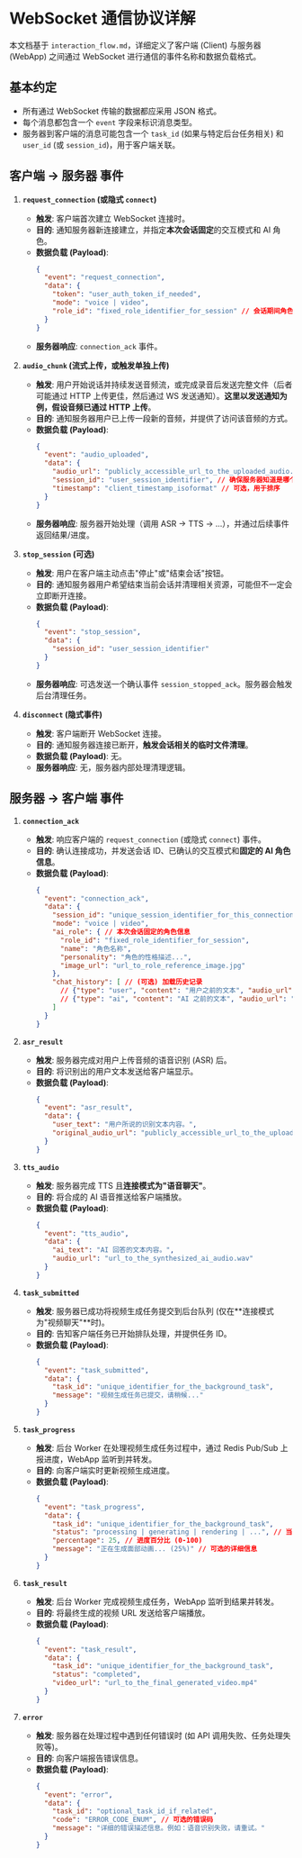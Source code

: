 # WebSocket 通信协议详解

本文档基于 `interaction_flow.md`，详细定义了客户端 (Client) 与服务器 (WebApp) 之间通过 WebSocket 进行通信的事件名称和数据负载格式。

## 基本约定

*   所有通过 WebSocket 传输的数据都应采用 JSON 格式。
*   每个消息都包含一个 `event` 字段来标识消息类型。
*   服务器到客户端的消息可能包含一个 `task_id` (如果与特定后台任务相关) 和 `user_id` (或 `session_id`)，用于客户端关联。

## 客户端 -> 服务器 事件

1.  **`request_connection` (或隐式 `connect`)**
    *   **触发**: 客户端首次建立 WebSocket 连接时。
    *   **目的**: 通知服务器新连接建立，并指定**本次会话固定**的交互模式和 AI 角色。
    *   **数据负载 (Payload)**: 
        ```json
        {
          "event": "request_connection", 
          "data": {
            "token": "user_auth_token_if_needed", 
            "mode": "voice | video", 
            "role_id": "fixed_role_identifier_for_session" // 会话期间角色固定
          }
        }
        ```
    *   **服务器响应**: `connection_ack` 事件。

2.  **`audio_chunk` (流式上传，或触发单独上传)**
    *   **触发**: 用户开始说话并持续发送音频流，或完成录音后发送完整文件（后者可能通过 HTTP 上传更佳，然后通过 WS 发送通知）。**这里以发送通知为例，假设音频已通过 HTTP 上传**。
    *   **目的**: 通知服务器用户已上传一段新的音频，并提供了访问该音频的方式。
    *   **数据负载 (Payload)**:
        ```json
        {
          "event": "audio_uploaded",
          "data": {
            "audio_url": "publicly_accessible_url_to_the_uploaded_audio.wav", // 由 HTTP 上传接口返回
            "session_id": "user_session_identifier", // 确保服务器知道是哪个用户的音频
            "timestamp": "client_timestamp_isoformat" // 可选，用于排序
          }
        }
        ```
    *   **服务器响应**: 服务器开始处理（调用 ASR -> TTS -> ...），并通过后续事件返回结果/进度。

3.  **`stop_session` (可选)**
    *   **触发**: 用户在客户端主动点击"停止"或"结束会话"按钮。
    *   **目的**: 通知服务器用户希望结束当前会话并清理相关资源，可能但不一定会立即断开连接。
    *   **数据负载 (Payload)**:
        ```json
        {
          "event": "stop_session",
          "data": {
            "session_id": "user_session_identifier"
          }
        }
        ```
    *   **服务器响应**: 可选发送一个确认事件 `session_stopped_ack`。服务器会触发后台清理任务。

4.  **`disconnect` (隐式事件)**
    *   **触发**: 客户端断开 WebSocket 连接。
    *   **目的**: 通知服务器连接已断开，**触发会话相关的临时文件清理**。
    *   **数据负载 (Payload)**: 无。
    *   **服务器响应**: 无，服务器内部处理清理逻辑。

## 服务器 -> 客户端 事件

1.  **`connection_ack`**
    *   **触发**: 响应客户端的 `request_connection` (或隐式 `connect`) 事件。
    *   **目的**: 确认连接成功，并发送会话 ID、已确认的交互模式和**固定的 AI 角色信息**。
    *   **数据负载 (Payload)**:
        ```json
        {
          "event": "connection_ack",
          "data": {
            "session_id": "unique_session_identifier_for_this_connection",
            "mode": "voice | video", 
            "ai_role": { // 本次会话固定的角色信息
              "role_id": "fixed_role_identifier_for_session",
              "name": "角色名称",
              "personality": "角色的性格描述...",
              "image_url": "url_to_role_reference_image.jpg"
            },
            "chat_history": [ // (可选) 加载历史记录
              // {"type": "user", "content": "用户之前的文本", "audio_url": "..."},
              // {"type": "ai", "content": "AI 之前的文本", "audio_url": "..."}
            ]
          }
        }
        ```

2.  **`asr_result`**
    *   **触发**: 服务器完成对用户上传音频的语音识别 (ASR) 后。
    *   **目的**: 将识别出的用户文本发送给客户端显示。
    *   **数据负载 (Payload)**:
        ```json
        {
          "event": "asr_result",
          "data": {
            "user_text": "用户所说的识别文本内容。",
            "original_audio_url": "publicly_accessible_url_to_the_uploaded_audio.wav" // 用于客户端关联
          }
        }
        ```

3.  **`tts_audio`**
    *   **触发**: 服务器完成 TTS 且**连接模式为"语音聊天"**。
    *   **目的**: 将合成的 AI 语音推送给客户端播放。
    *   **数据负载 (Payload)**:
        ```json
        {
          "event": "tts_audio",
          "data": {
            "ai_text": "AI 回答的文本内容。", 
            "audio_url": "url_to_the_synthesized_ai_audio.wav"
          }
        }
        ```

4.  **`task_submitted`**
    *   **触发**: 服务器已成功将视频生成任务提交到后台队列 (仅在**连接模式为"视频聊天"**时)。
    *   **目的**: 告知客户端任务已开始排队处理，并提供任务 ID。
    *   **数据负载 (Payload)**:
        ```json
        {
          "event": "task_submitted",
          "data": {
            "task_id": "unique_identifier_for_the_background_task",
            "message": "视频生成任务已提交，请稍候..."
          }
        }
        ```

5.  **`task_progress`**
    *   **触发**: 后台 Worker 在处理视频生成任务过程中，通过 Redis Pub/Sub 上报进度，WebApp 监听到并转发。
    *   **目的**: 向客户端实时更新视频生成进度。
    *   **数据负载 (Payload)**:
        ```json
        {
          "event": "task_progress",
          "data": {
            "task_id": "unique_identifier_for_the_background_task",
            "status": "processing | generating | rendering | ...", // 当前状态描述
            "percentage": 25, // 进度百分比 (0-100)
            "message": "正在生成面部动画... (25%)" // 可选的详细信息
          }
        }
        ```

6.  **`task_result`**
    *   **触发**: 后台 Worker 完成视频生成任务，WebApp 监听到结果并转发。
    *   **目的**: 将最终生成的视频 URL 发送给客户端播放。
    *   **数据负载 (Payload)**:
        ```json
        {
          "event": "task_result",
          "data": {
            "task_id": "unique_identifier_for_the_background_task",
            "status": "completed",
            "video_url": "url_to_the_final_generated_video.mp4"
          }
        }
        ```

7.  **`error`**
    *   **触发**: 服务器在处理过程中遇到任何错误时 (如 API 调用失败、任务处理失败等)。
    *   **目的**: 向客户端报告错误信息。
    *   **数据负载 (Payload)**:
        ```json
        {
          "event": "error",
          "data": {
            "task_id": "optional_task_id_if_related",
            "code": "ERROR_CODE_ENUM", // 可选的错误码
            "message": "详细的错误描述信息。例如：语音识别失败，请重试。"
          }
        }
        ``` 